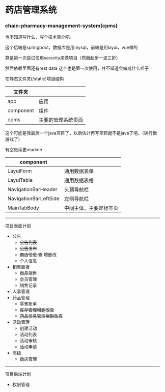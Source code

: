 # 药店管理系统  

### chain-pharmacy-management-system(cpms)

也不知道写什么，写个技术简介吧。

这个后端是springboot，数据库是用mysql，前端是用layui，vue做的

算是第一次尝试使用security来做项目（然而起步一波三折）

然后依赖里面还有rest data 这个也是第一次使用，并不知道会做成什么样子

在静态文件夹(/static)项目结构

|文件夹| |
|---|---| 
|app|应用|
|component|组件|
|cpms|主要的管理系统页面|

这个可能是我最后一个java项目了，以后估计再写项目就不是java了吧。（转行做游戏了）

有空继续更readme

|component| |
|---|---| 
|LayuiForm|通用数据表单|
|LayuiTable|通用数据表格|
|NavigationBarHeader|头顶导航栏|
|NavigationBarLeftSide|左侧导航栏|
|MainTabBody|中间主体，主要是标签页|
----------

项目表面计划
* 公告
    * ~~公告列表~~
    * ~~公告发布~~
    * ~~商店信息 查~~ 增删改
    * 个人信息
* 销售面板
    * 商品销售
    * 会员管理
    * 销售记录
* 人事管理
* 药品管理
    * 零售账单
    * ~~库存管理增删改查~~ 
    * ~~药品信息管理增删改查~~
* 活动管理
    * 创建活动
    * 活动列表
    * 活动审核
    * 活动申请
* 高级
    * 商店管理

----
项目后端计划
* 权限管理

